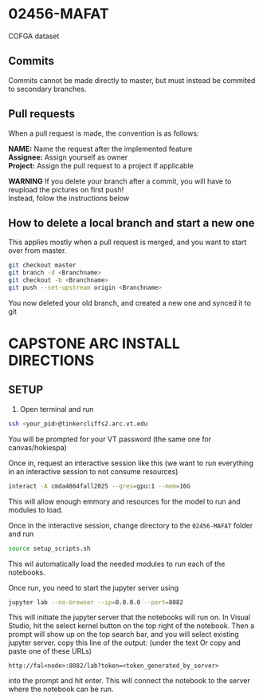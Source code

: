 # 02456-MAFAT
COFGA dataset


## Commits
Commits cannot be made directly to master, but must instead be commited to secondary branches.

## Pull requests
When a pull request is made, the convention is as follows:  

**NAME:** Name the request after the implemented feature  
**Assignee:** Assign yourself as owner  
**Project:** Assign the pull request to a project if applicable  

**WARNING** If you delete your branch after a commit, you will have to reupload the pictures on first push!  
Instead, folow the instructions below
## How to delete a local branch and start a new one
This applies mostly when a pull request is merged, and you want to start over from master.

```bash
git checkout master
git branch -d <Branchname>
git checkout -b <Branchname>
git push --set-upstream origin <Branchname>
```
You now deleted your old branch, and created a new one and synced it to git


# CAPSTONE ARC INSTALL DIRECTIONS

## SETUP
1. Open terminal and run 

```bash
ssh <your_pid>@tinkercliffs2.arc.vt.edu
```

You will be prompted for your VT password (the same one for canvas/hokiespa)

Once in, request an interactive session like this (we want to run everything in an interactive session to not consume resources)

```bash
interact -A cmda4864fall2025 --gres=gpu:1 --mem=16G
```

This will allow enough emmory and resources for the model to run and modules to load.

Once in the interactive session, change directory to the ```02456-MAFAT``` folder and run 

```bash
source setup_scripts.sh
```

This wil automatically load the needed modules to run each of the notebooks.

Once run, you need to start the jupyter server using 

```bash
jupyter lab --no-browser --ip=0.0.0.0 --port=8082
```

This will initiate the jupyter server that the notebooks will run on. In Visual Studio, 
hit the select kernel button on the top right of the notebook. Then a prompt will show up 
on the top search bar, and you will select existing jupyter server. copy this line of the output:
(under the text Or copy and paste one of these URLs)

```
http://fal<node>:8082/lab?token=<token_generated_by_server>
```

into the prompt and hit enter. This will connect the notebook to the server where the notebook can be run. 
